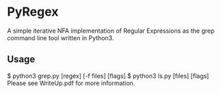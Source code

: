 # PyRegex
A simple iterative NFA implementation of Regular Expressions as the grep command line tool written in Python3.

## Usage
$ python3 grep.py [regex] [-f files] [flags]
$ python3 ls.py [files] [flags]
Please see WriteUp.pdf for more information.
